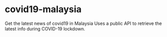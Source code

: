 # covid19-malaysia
Get the latest news of covid19 in Malaysia
Uses a public API to retrieve the latest info during COVID-19 lockdown.
